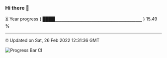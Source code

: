 ### Hi there 👋

⏳ Year progress { ████▁▁▁▁▁▁▁▁▁▁▁▁▁▁▁▁▁▁▁▁▁▁▁▁▁▁ } 15.49 %

---

⏰ Updated on Sat, 26 Feb 2022 12:31:36 GMT

![Progress Bar CI](https://github.com/ZhaoGui/ZhaoGui/workflows/Progress%20Bar%20CI/badge.svg)
